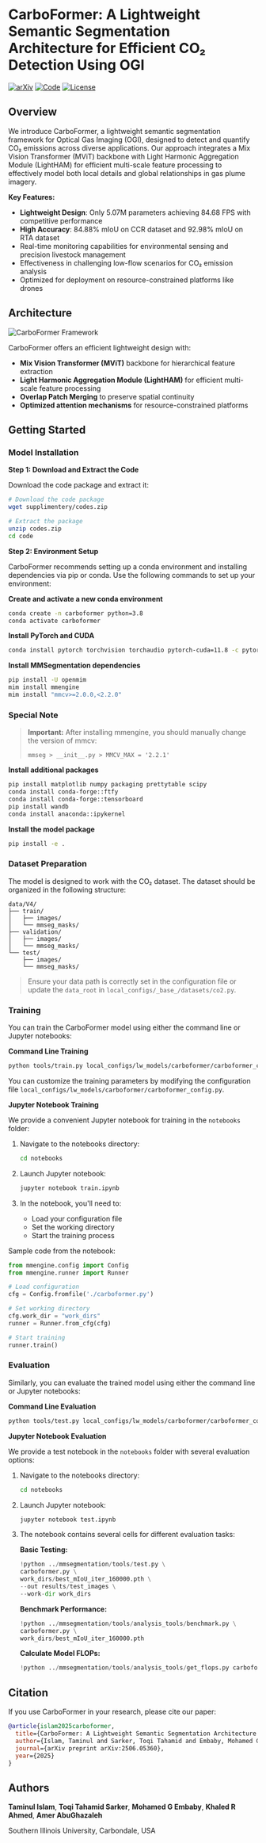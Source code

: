# CarboFormer: A Lightweight Semantic Segmentation Architecture for Efficient CO₂ Detection Using OGI

[![arXiv](https://img.shields.io/badge/arXiv-2506.05360-b31b1b.svg)](https://arxiv.org/abs/2506.05360)
[![Code](https://img.shields.io/badge/Code-GitHub-black.svg)](https://github.com/taminulislam/carbonext_and_carboformer)
[![License](https://img.shields.io/badge/License-MIT-green.svg)](#license)

## Overview

We introduce CarboFormer, a lightweight semantic segmentation framework for Optical Gas Imaging (OGI), designed to detect and quantify CO₂ emissions across diverse applications. Our approach integrates a Mix Vision Transformer (MViT) backbone with Light Harmonic Aggregation Module (LightHAM) for efficient multi-scale feature processing to effectively model both local details and global relationships in gas plume imagery.

**Key Features:**
- **Lightweight Design**: Only 5.07M parameters achieving 84.68 FPS with competitive performance
- **High Accuracy**: 84.88% mIoU on CCR dataset and 92.98% mIoU on RTA dataset
- Real-time monitoring capabilities for environmental sensing and precision livestock management
- Effectiveness in challenging low-flow scenarios for CO₂ emission analysis
- Optimized for deployment on resource-constrained platforms like drones

## Architecture

![CarboFormer Framework](figure/carboformer.png)

CarboFormer offers an efficient lightweight design with:
- **Mix Vision Transformer (MViT)** backbone for hierarchical feature extraction
- **Light Harmonic Aggregation Module (LightHAM)** for efficient multi-scale feature processing
- **Overlap Patch Merging** to preserve spatial continuity
- **Optimized attention mechanisms** for resource-constrained platforms

## Getting Started

### Model Installation

**Step 1: Download and Extract the Code**

Download the code package and extract it:

```bash
# Download the code package
wget supplimentery/codes.zip

# Extract the package
unzip codes.zip
cd code
```

**Step 2: Environment Setup**

CarboFormer recommends setting up a conda environment and installing dependencies via pip or conda. Use the following commands to set up your environment:

**Create and activate a new conda environment**

```bash
conda create -n carboformer python=3.8
conda activate carboformer
```

**Install PyTorch and CUDA**

```bash
conda install pytorch torchvision torchaudio pytorch-cuda=11.8 -c pytorch -c nvidia
```

**Install MMSegmentation dependencies**

```bash
pip install -U openmim
mim install mmengine
mim install "mmcv>=2.0.0,<2.2.0"
```

### Special Note

> **Important:** After installing mmengine, you should manually change the version of mmcv:
> ```
> mmseg > __init__.py > MMCV_MAX = '2.2.1'
> ```

**Install additional packages**

```bash
pip install matplotlib numpy packaging prettytable scipy
conda install conda-forge::ftfy
conda install conda-forge::tensorboard
pip install wandb
conda install anaconda::ipykernel
```

**Install the model package**

```bash
pip install -e .
```

### Dataset Preparation

The model is designed to work with the CO₂ dataset. The dataset should be organized in the following structure:

```
data/V4/
├── train/
│   ├── images/
│   └── mmseg_masks/
├── validation/
│   ├── images/
│   └── mmseg_masks/
└── test/
    ├── images/
    └── mmseg_masks/
```

> Ensure your data path is correctly set in the configuration file or update the `data_root` in `local_configs/_base_/datasets/co2.py`.

### Training

You can train the CarboFormer model using either the command line or Jupyter notebooks:

**Command Line Training**

```bash
python tools/train.py local_configs/lw_models/carboformer/carboformer_config.py
```

You can customize the training parameters by modifying the configuration file `local_configs/lw_models/carboformer/carboformer_config.py`.

**Jupyter Notebook Training**

We provide a convenient Jupyter notebook for training in the `notebooks` folder:

1. Navigate to the notebooks directory:
   ```bash
   cd notebooks
   ```

2. Launch Jupyter notebook:
   ```bash
   jupyter notebook train.ipynb
   ```

3. In the notebook, you'll need to:
   - Load your configuration file
   - Set the working directory
   - Start the training process

Sample code from the notebook:
```python
from mmengine.config import Config
from mmengine.runner import Runner

# Load configuration
cfg = Config.fromfile('./carboformer.py')

# Set working directory
cfg.work_dir = "work_dirs"
runner = Runner.from_cfg(cfg)

# Start training
runner.train()
```

### Evaluation

Similarly, you can evaluate the trained model using either the command line or Jupyter notebooks:

**Command Line Evaluation**

```bash
python tools/test.py local_configs/lw_models/carboformer/carboformer_config.py /path/to/checkpoint --eval mIoU
```

**Jupyter Notebook Evaluation**

We provide a test notebook in the `notebooks` folder with several evaluation options:

1. Navigate to the notebooks directory:
   ```bash
   cd notebooks
   ```

2. Launch Jupyter notebook:
   ```bash
   jupyter notebook test.ipynb
   ```

3. The notebook contains several cells for different evaluation tasks:

   **Basic Testing:**
   ```python
   !python ../mmsegmentation/tools/test.py \
   carboformer.py \
   work_dirs/best_mIoU_iter_160000.pth \
   --out results/test_images \
   --work-dir work_dirs
   ```

   **Benchmark Performance:**
   ```python
   !python ../mmsegmentation/tools/analysis_tools/benchmark.py \
   carboformer.py \
   work_dirs/best_mIoU_iter_160000.pth
   ```

   **Calculate Model FLOPs:**
   ```python
   !python ../mmsegmentation/tools/analysis_tools/get_flops.py carboformer.py --shape 512 512
   ```

## Citation

If you use CarboFormer in your research, please cite our paper:

```bibtex
@article{islam2025carboformer,
  title={CarboFormer: A Lightweight Semantic Segmentation Architecture for Efficient Carbon Dioxide Detection Using Optical Gas Imaging},
  author={Islam, Taminul and Sarker, Toqi Tahamid and Embaby, Mohamed G and Ahmed, Khaled R and AbuGhazaleh, Amer},
  journal={arXiv preprint arXiv:2506.05360},
  year={2025}
}
```

## Authors

**Taminul Islam**, **Toqi Tahamid Sarker**, **Mohamed G Embaby**, **Khaled R Ahmed**, **Amer AbuGhazaleh**

Southern Illinois University, Carbondale, USA

